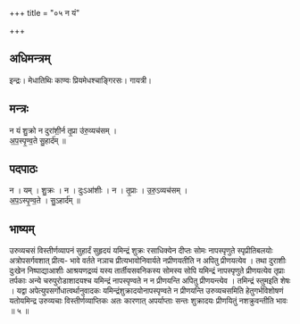 +++
title = "०५ न यं"

+++
## अधिमन्त्रम्
इन्द्रः। मेधातिथिः काण्वः प्रियमेधश्चाङ्गिरसः। गायत्री।

## मन्त्रः
न यं शु॒क्रो न दुरा॑शी॒र्न तृ॒प्रा उ॑रु॒व्यच॑सम् ।  
अ॒प॒स्पृ॒ण्व॒ते सु॒हार्द॑म् ॥

## पदपाठः
न । यम् । शु॒क्रः । न । दुःऽआ॑शीः । न । तृ॒प्राः । उ॒रु॒ऽव्यच॑सम् ।  
अ॒प॒ऽस्पृ॒ण्व॒ते । सु॒ऽहार्द॑म् ॥

## भाष्यम्
उरुव्यचसं विस्तीर्णव्यापनं सुहार्दं सुहृदयं यमिन्द्रं शुक्रः रसाधिक्येन दीप्तः सोमः नापस्पृणुते स्पृप्रीतिबलयोः अत्रोपसर्गवशात् प्रीत्य- भावे वर्तते नञाच प्रीत्यभावोनिवार्यते नप्रीणयतीति न अपितु प्रीणयत्येव । तथा दुराशीः दुःखेन निष्पाद्याआशीः आश्रयणद्रव्यं यस्य तार्तीयसवनिकस्य सोमस्य सोपि यमिन्द्रं नापस्पृणुते प्रीणयत्येव तृप्राः तर्पकाः अन्ये चरुपुरोडाशादयश्च यमिन्द्रं नापस्पृण्वते न न प्रीणयन्ति अपितु प्रीणयन्त्येव । तमिन्द्रं स्तुमइति शेषः । यद्वा अपेत्युपसर्गोधात्वर्थानुवादकः यमिन्द्रंशुक्रादयोनापस्पृण्वते न प्रीणयन्ति उरुव्यचसमिति हेतुगर्भविशोषणं यतोयमिन्द्र उरुव्यचाः विस्तीर्णव्याप्तिकः अतः कारणात् अपर्याप्ताः सन्तः शुक्रादयः प्रीणयितुं नशक्रुवन्तीति भावः ॥ ५ ॥